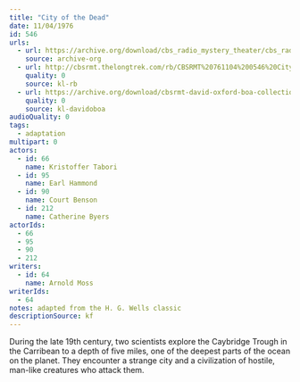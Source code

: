 ```yaml
---
title: "City of the Dead"
date: 11/04/1976
id: 546
urls: 
  - url: https://archive.org/download/cbs_radio_mystery_theater/cbs_radio_mystery_theater-0501-0550.zip/cbs_radio_mystery_theater-0501-0550%2Fcbsrmt_0546_city_of_the_dead.mp3
    source: archive-org
  - url: http://cbsrmt.thelongtrek.com/rb/CBSRMT%20761104%200546%20City%20of%20the%20Dead_wbbm_rb.mp3
    quality: 0
    source: kl-rb
  - url: https://archive.org/download/cbsrmt-david-oxford-boa-collection/CBSRMT-761104-0546-City-of-the-Dead-(128-44)_WBBM_RB-{BoA}.mp3
    quality: 0
    source: kl-davidoboa
audioQuality: 0
tags: 
  - adaptation
multipart: 0
actors:  
  - id: 66
    name: Kristoffer Tabori  
  - id: 95
    name: Earl Hammond  
  - id: 90
    name: Court Benson  
  - id: 212
    name: Catherine Byers
actorIds:  
  - 66  
  - 95  
  - 90  
  - 212
writers:  
  - id: 64
    name: Arnold Moss
writerIds:  
  - 64
notes: adapted from the H. G. Wells classic
descriptionSource: kf
---
```

During the late 19th century, two scientists explore the Caybridge Trough in the Carribean to a depth of five miles, one of the deepest parts of the ocean on the planet. They encounter a strange city and a civilization of hostile, man-like creatures who attack them.